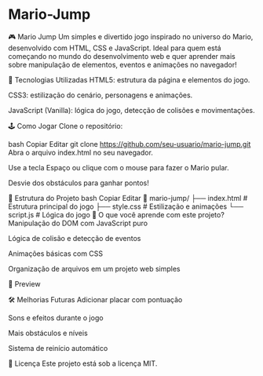 # Mario-Jump
🎮 Mario Jump
Um simples e divertido jogo inspirado no universo do Mario, desenvolvido com HTML, CSS e JavaScript. Ideal para quem está começando no mundo do desenvolvimento web e quer aprender mais sobre manipulação de elementos, eventos e animações no navegador!

<!-- substitua se quiser por um link direto -->

🚀 Tecnologias Utilizadas
HTML5: estrutura da página e elementos do jogo.

CSS3: estilização do cenário, personagens e animações.

JavaScript (Vanilla): lógica do jogo, detecção de colisões e movimentações.

🕹️ Como Jogar
Clone o repositório:

bash
Copiar
Editar
git clone https://github.com/seu-usuario/mario-jump.git
Abra o arquivo index.html no seu navegador.

Use a tecla Espaço ou clique com o mouse para fazer o Mario pular.

Desvie dos obstáculos para ganhar pontos!

📂 Estrutura do Projeto
bash
Copiar
Editar
📁 mario-jump/
├── index.html      # Estrutura principal do jogo
├── style.css       # Estilização e animações
└── script.js       # Lógica do jogo
🧠 O que você aprende com este projeto?
Manipulação do DOM com JavaScript puro

Lógica de colisão e detecção de eventos

Animações básicas com CSS

Organização de arquivos em um projeto web simples

📸 Preview
<!-- você pode gravar um gif com o jogo em execução e colocar aqui -->

🛠️ Melhorias Futuras
Adicionar placar com pontuação

Sons e efeitos durante o jogo

Mais obstáculos e níveis

Sistema de reinício automático

📄 Licença
Este projeto está sob a licença MIT.
